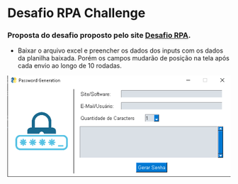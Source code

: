 # Desafio RPA Challenge

### Proposta do desafio proposto pelo site [Desafio RPA](https://www.rpachallenge.com/).

- Baixar o arquivo excel e preencher os dados dos inputs com os dados da planilha baixada. Porém os campos mudarão de posição na tela após cada envio ao longo de 10 rodadas.


![img](https://github.com/CostaDayana/Password_Generation/blob/main/img/aplica%C3%A7%C3%A3o.png)
